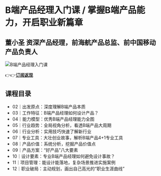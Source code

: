 B端产品经理入门课 / 掌握B端产品能力，开启职业新篇章
============================

董小圣 **资深产品经理，前海航产品总监、前中国移动产品负责人**
---------------------------------

![B端产品经理入门课](https://www.geekgay.com/storage/geek/geek_2683b35f3fed1a98a779e2954bb11bde.jpg)  
  
👉👉[**订阅返现**](https://time.geekbang.org/column/intro/100548001?code=tTXB-lljucqkfrZA2X%2FZKUc66teOQCJY17AlCQesqak%3D "B端产品经理入门课")  
  
课程目录
----

  
  
- 02｜出发原点：深度理解B端产品本质
- 03｜工作特征：B端产品经理如何设计产品？
- 04｜能力模型：优秀B端产品经理能力全图
- 05｜行业趋势：全局视角分析，看透B端产品大周期
- 06｜行业分析：实用技巧快速了解新行业
- 07｜专业工具：大壮创业故事，解析B端产品4+1专业工具
- 08｜产品价值：系统分析，挖掘产品价值点
- 09｜产品方案：“好产品”八大要素
- 10｜设计要素：专业B端产品经理如何避免设计事故？
- 11｜项目管理：能设计能落地，复杂场景推进实施案例
- 12｜职业破局：主动规划，画出自己高光的“职业生涯曲线”